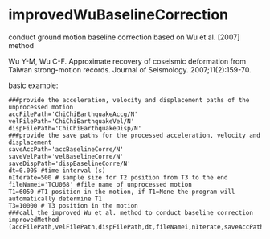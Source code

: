 # improvedWuBaselineCorrection
conduct ground motion baseline correction based on Wu et al. [2007] method

Wu Y-M, Wu C-F. Approximate recovery of coseismic deformation from Taiwan strong-motion records. Journal of Seismology. 2007;11(2):159-70.

basic example:
```
###provide the acceleration, velocity and displacement paths of the unprocessed motion
accFilePath='ChiChiEarthquakeAccg/N'
velFilePath='ChiChiEarthquakeVel/N'
dispFilePath='ChiChiEarthquakeDisp/N'
###provide the save paths for the processed acceleration, velocity and displacement
saveAccPath='accBaselineCorre/N'
saveVelPath='velBaselineCorre/N'
saveDispPath='dispBaselineCorre/N'
dt=0.005 #time interval (s)
nIterate=500 # sample size for T2 position from T3 to the end
fileNamei='TCU068' #file name of unprocessed motion
T1=6050 #T1 position in the motion, if T1=None the program will automatically determine T1
T3=10000 # T3 position in the motion
###call the improved Wu et al. method to conduct baseline correction
improvedMethod (accFilePath,velFilePath,dispFilePath,dt,fileNamei,nIterate,saveAccPath,saveVelPath,saveDispPath,T3,T1)
```
